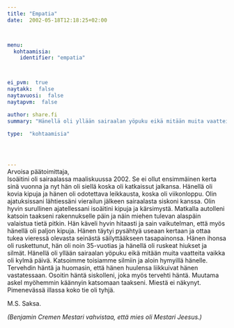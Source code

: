 ```yaml
---
title: "Empatia"
date:  2002-05-18T12:18:25+02:00



menu:
  kohtaamisia:
    identifier: "empatia"



ei_pvm:  true
naytakk:  false
naytavuosi:  false
naytapvm:  false

author: share.fi
summary: "Hänellä oli yllään sairaalan yöpuku eikä mitään muita vaatteita vaikka oli kylmä päivä. Katsoimme toisiamme silmiin ja aloin hymyillä hänelle. Tervehdin häntä ja huomasin, että hänen huulensa liikkuivat hänen vastatessaan."

type:  "kohtaamisia"



 
---
```

<p style="margin-top:-15px;">Arvoisa päätoimittaja,<br>
Isoäitini oli sairaalassa maaliskuussa 2002. Se ei ollut ensimmäinen kerta sinä vuonna ja nyt hän oli siellä koska oli katkaissut jalkansa. Hänellä oli kovia kipuja ja hänen oli odotettava leikkausta, koska oli viikonloppu. Olin ajatuksissani lähtiessäni vierailun jälkeen sairaalasta siskoni kanssa. Olin hyvin surullinen ajatellessani isoäitini kipuja ja kärsimystä. Matkalla autolleni katsoin taakseni rakennukselle päin ja näin miehen tulevan alaspäin valaistua tietä pitkin. Hän käveli hyvin hitaasti ja sain vaikutelman, että myös hänellä oli paljon kipuja. Hänen täytyi pysähtyä useaan kertaan ja ottaa tukea vieressä olevasta seinästä säilyttääkseen tasapainonsa. Hänen ihonsa oli ruskettunut, hän oli noin 35-vuotias ja hänellä oli ruskeat hiukset ja silmät. Hänellä oli yllään sairaalan yöpuku eikä mitään muita vaatteita vaikka oli kylmä päivä. Katsoimme toisiamme silmiin ja aloin hymyillä hänelle. Tervehdin häntä ja huomasin, että hänen huulensa liikkuivat hänen vastatessaan. Osoitin häntä siskolleni, joka myös tervehti häntä. Muutama askel myöhemmin käännyin katsomaan taakseni. Miestä ei näkynyt. Pimenevässä illassa koko tie oli tyhjä.</p>
<p>M.S. Saksa.</p>
<p><em>(Benjamin Cremen Mestari vahvistaa, että mies oli Mestari Jeesus.)</em></p>